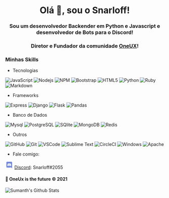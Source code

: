 <h1 align="center">Olá 👋, sou o Snarloff!</h1>
<h3 align="center">Sou um desenvolvedor Backender em Python e Javascript e desenvolvedor de Bots para o Discord! </h3>
<h3 align="center">Diretor e Fundador da comunidade <a href="discord.gg/WfsjPMD">OneUX</a>!</h3>

### Minhas Skills

- Tecnologias

![JavaScript](https://img.shields.io/badge/-JavaScript-%23F7DF1C?style=flat-square&logo=javascript&logoColor=000000&labelColor=%23F7DF1C&color=%23FFCE5A)
![Nodejs](https://img.shields.io/badge/-Nodejs-339933?style=flat-square&logo=Node.js&logoColor=ffffff)
![NPM](https://img.shields.io/badge/-npm-CB3837?style=flat-square&logo=npm)
![Bootstrap](https://img.shields.io/badge/-Bootstrap-563D7C?style=flat-square&logo=Bootstrap)
![HTML5](https://img.shields.io/badge/-HTML5-%23E44D27?style=flat-square&logo=html5&logoColor=ffffff)
![Python](http://img.shields.io/badge/-Python-3776AB?style=flat-square&logo=python&logoColor=ffffff)
![Ruby](http://img.shields.io/badge/-Ruby-D51F06?style=flat-square&logo=ruby&logoColor=ffffff)
![Markdown](https://img.shields.io/badge/-Markdown-000000?style=flat-square&logo=markdown)

- Frameworks

![Express](https://img.shields.io/badge/-Express-339933?style=flat-square&logo=express.js)
![Django](https://img.shields.io/badge/-Django-092e20?style=flat-square&logo=django)
![Flask](https://img.shields.io/badge/-Flask-black?style=flat-square&logo=flask)
![Pandas](https://img.shields.io/badge/pandas%20-%23150458.svg?&style=flat&logo=pandas&logoColor=white)

- Banco de Dados

![Mysql](https://img.shields.io/badge/-MySQL-FFCA28?style=flat-square&logo=mysql&logoColor=ffffff)
![PostgreSQL](https://img.shields.io/badge/-PostgreSQL-336791?style=flat-square&logo=postgresql&logoColor=white&labelColor=336791)
![SQlite](https://img.shields.io/badge/-SQlite-336791?style=flat-square&logo=sqlite&logoColor=white)
![MongoDB](https://img.shields.io/badge/-MongoDB-589636?style=flat-square&logo=mongodb&logoColor=white&labelColor=589636)
![Redis](https://img.shields.io/badge/-Redis-d82c20?style=flat-square&logo=redis&logoColor=white&labelColor=d82c20)

- Outros

![GitHub](https://img.shields.io/badge/-GitHub-181717?style=flat-square&logo=github)
![Git](https://img.shields.io/badge/-Git-%23F05032?style=flat-square&logo=git&logoColor=%23ffffff)
![VSCode](http://img.shields.io/badge/-VS%20Code-007ACC?style=flat-square&logo=visual-studio-code&logoColor=ffffff)
![Sublime Text](http://img.shields.io/badge/-Sublime%20Text-FF9900?style=flat-square&logo=sublime-text&logoColor=ffffff)
![CircleCI](https://img.shields.io/badge/-CircleCI-3AA3E3?style=flat-square&logo=circleci&labelColor=3AA3E3)
![Windows](http://img.shields.io/badge/-Windows-0078D6?style=flat-square&logo=windows&logoColor=ffffff)
![Apache](http://img.shields.io/badge/-Apache-f69824?style=flat-square&logo=apache&logoColor=ffffff)

- Fale comigo:

 <a><img height="25" src="https://raw.githubusercontent.com/github/explore/80688e429a7d4ef2fca1e82350fe8e3517d3494d/topics/discord/discord.png"> [Discord](https://discord.gg/WfsjPMD): Snarloff#2055 </a>


#### 🚀 OneUx is the future © 2021

<img align="left" src="https://github-readme-stats.sumanth-talluri.vercel.app/api?username=Snarloff&show_icons=true&title_color=fff&icon_color=79ff97&text_color=efefef&bg_color=24292e" alt="Sumanth's Github Stats" width="60%"><br>

